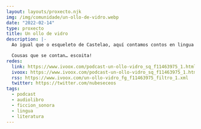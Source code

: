 ```yaml
---
layout: layouts/proxecto.njk
img: /img/comunidade/un-ollo-de-vidro.webp
date: "2022-02-14"
type: proxecto
title: Un ollo de vidro
description: |-
  Ao igual que o esqueleto de Castelao, aquí contamos contos en lingua galega. Contos de Galicia ou de calquera nacionalidade traducidos ao galego, e tamén fragmentos de grandes obras.

  Cousas que se contan… escoita!
redes:
  link: https://www.ivoox.com/podcast-un-ollo-vidro_sq_f11463975_1.html
  ivoox: https://www.ivoox.com/podcast-un-ollo-vidro_sq_f11463975_1.html
  rss: https://www.ivoox.com/un-ollo-vidro_fg_f11463975_filtro_1.xml
  twitter: https://twitter.com/nubeseceos
tags:
  - podcast
  - audiolibro
  - ficcion_sonora
  - lingua
  - literatura
---
```

